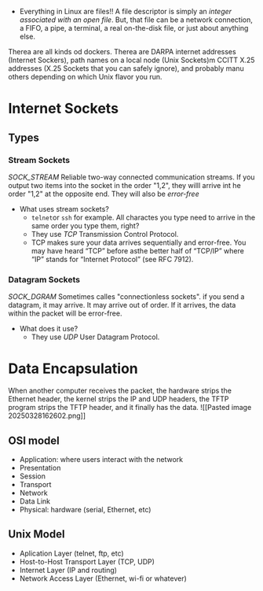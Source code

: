 - Everything in Linux are files!!
A file descriptor is simply an *integer associated with an open file*. But, that file can be a network connection, a FIFO, a pipe, a terminal, a real on-the-disk file, or just about anything else.

Therea are all kinds od dockers. Therea are DARPA internet addresses (Internet Sockers), path names on a local node (Unix Sockets)m CCITT X.25 addresses (X.25 Sockets that you can safely ignore), and probably manu others depending on which Unix flavor you run.

# Internet Sockets
## Types
### Stream Sockets
*SOCK_STREAM*
Reliable two-way connected communication streams. If you output two items into the socket in the order "1,2", they willl arrive int he order "1,2" at the opposite end. They will also be *error-free*

- What uses stream sockets?
	- `telnet`or `ssh` for example. All charactes you type need to arrive in the same order you type them, right? 
	- They use *TCP* Transmission Control Protocol. 
	- TCP makes sure your data arrives sequentially and error-free. You may have heard “TCP” before asthe better half of “TCP/IP” where “IP” stands for “Internet Protocol” (see RFC 7912).

### Datagram Sockets
*SOCK_DGRAM*
Sometimes calles "connectionless sockets". if you send a datagram, it may arrive. It may arrive out of order. If it arrives, the data within the packet will be error-free.
- What does it use?
	- They use *UDP* User Datagram Protocol.
# Data Encapsulation
When another computer receives the packet, the hardware strips the Ethernet header, the kernel strips the IP and UDP headers, the TFTP program strips the TFTP header, and it finally has the data.
![[Pasted image 20250328162602.png]]
## OSI model
- Application: where users interact with the network
- Presentation
- Session
- Transport
- Network
- Data Link
- Physical: hardware (serial, Ethernet, etc)
## Unix Model
- Aplication Layer (telnet, ftp, etc)
- Host-to-Host Transport Layer (TCP, UDP)
- Internet Layer (IP and routing)
- Network Access Layer (Ethernet, wi-fi or whatever)